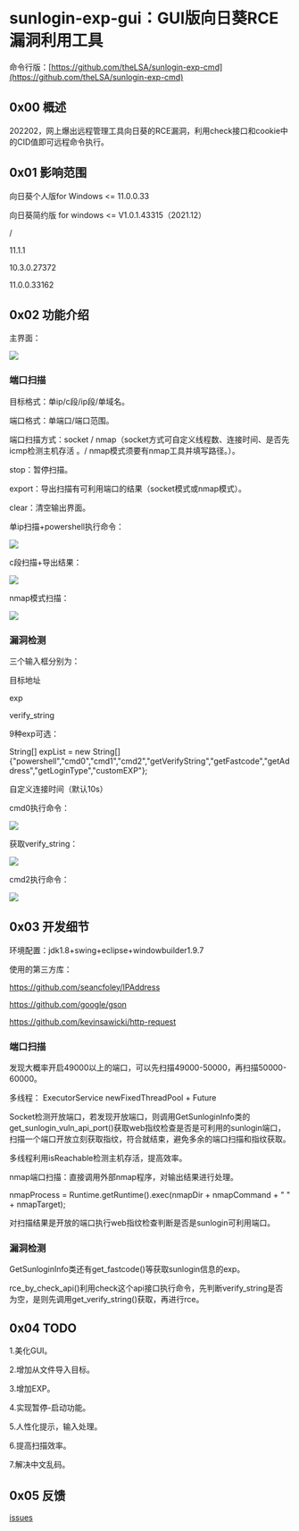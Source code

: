 # sunlogin-exp-gui：GUI版向日葵RCE漏洞利用工具


命令行版：[https://github.com/theLSA/sunlogin-exp-cmd](https://github.com/theLSA/sunlogin-exp-cmd)



## 0x00 概述

202202，网上爆出远程管理工具向日葵的RCE漏洞，利用check接口和cookie中的CID值即可远程命令执行。


## 0x01 影响范围

向日葵个人版for Windows <= 11.0.0.33

向日葵简约版 for windows <= V1.0.1.43315（2021.12）

/

11.1.1

10.3.0.27372

11.0.0.33162


## 0x02 功能介绍

主界面：

![](https://github.com/theLSA/sunlogin-exp-gui/raw/master/demo/sunlogin-exp-gui-01.png)


### 端口扫描

目标格式：单ip/c段/ip段/单域名。

端口格式：单端口/端口范围。

端口扫描方式：socket / nmap（socket方式可自定义线程数、连接时间、是否先icmp检测主机存活 。/ nmap模式须要有nmap工具并填写路径。）。

stop：暂停扫描。

export：导出扫描有可利用端口的结果（socket模式或nmap模式）。

clear：清空输出界面。

单ip扫描+powershell执行命令：

![](https://github.com/theLSA/sunlogin-exp-gui/raw/master/demo/sunlogin-exp-gui-02.png)

c段扫描+导出结果：

![](https://github.com/theLSA/sunlogin-exp-gui/raw/master/demo/sunlogin-exp-gui-03.png)

nmap模式扫描：

![](https://github.com/theLSA/sunlogin-exp-gui/raw/master/demo/sunlogin-exp-gui-04.png)

### 漏洞检测

三个输入框分别为：

目标地址

exp

verify_string

9种exp可选：

String[] expList = new String[] {"powershell","cmd0","cmd1","cmd2","getVerifyString","getFastcode","getAddress","getLoginType","customEXP"};

自定义连接时间（默认10s）

cmd0执行命令：

![](https://github.com/theLSA/sunlogin-exp-gui/raw/master/demo/sunlogin-exp-gui-05.png)

获取verify_string：

![](https://github.com/theLSA/sunlogin-exp-gui/raw/master/demo/sunlogin-exp-gui-06.png)

cmd2执行命令：

![](https://github.com/theLSA/sunlogin-exp-gui/raw/master/demo/sunlogin-exp-gui-07.png)


## 0x03 开发细节

环境配置：jdk1.8+swing+eclipse+windowbuilder1.9.7

使用的第三方库：


https://github.com/seancfoley/IPAddress

https://github.com/google/gson

https://github.com/kevinsawicki/http-request


### 端口扫描


发现大概率开启49000以上的端口，可以先扫描49000-50000，再扫描50000-60000。

多线程：
ExecutorService newFixedThreadPool + Future

Socket检测开放端口，若发现开放端口，则调用GetSunloginInfo类的get_sunlogin_vuln_api_port()获取web指纹检查是否是可利用的sunlogin端口，扫描一个端口开放立刻获取指纹，符合就结束，避免多余的端口扫描和指纹获取。

多线程利用isReachable检测主机存活，提高效率。

nmap端口扫描：直接调用外部nmap程序，对输出结果进行处理。

nmapProcess = Runtime.getRuntime().exec(nmapDir + nmapCommand + " " + nmapTarget);

对扫描结果是开放的端口执行web指纹检查判断是否是sunlogin可利用端口。


### 漏洞检测


GetSunloginInfo类还有get_fastcode()等获取sunlogin信息的exp。

rce_by_check_api()利用check这个api接口执行命令，先判断verify_string是否为空，是则先调用get_verify_string()获取，再进行rce。


## 0x04 TODO

1.美化GUI。

2.增加从文件导入目标。

3.增加EXP。

4.实现暂停-启动功能。

5.人性化提示，输入处理。

6.提高扫描效率。

7.解决中文乱码。


## 0x05 反馈

[issues](https://github.com/theLSA/sunlogin-exp-gui/issues)

